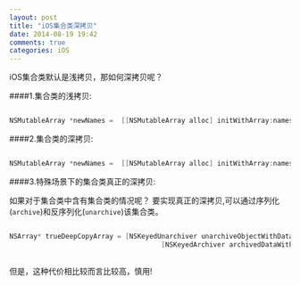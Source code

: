 ```yaml
---
layout: post
title: "iOS集合类深拷贝"
date: 2014-08-19 19:42
comments: true
categories: iOS
---
```


iOS集合类默认是浅拷贝，那如何深拷贝呢？

####1.集合类的浅拷贝:

``` objective-c

NSMutableArray *newNames =  [[NSMutableArray alloc] initWithArray:names];

```

####2.集合类的深拷贝:

``` objective-c

NSMutableArray *newNames =  [[NSMutableArray alloc] initWithArray:names copyItems:YES];

```

####3.特殊场景下的集合类真正的深拷贝:

如果对于集合类中含有集合类的情况呢？
要实现真正的深拷贝,可以通过序列化(`archive`)和反序列化(`unarchive`)该集合类。

``` objective-c

NSArray* trueDeepCopyArray = [NSKeyedUnarchiver unarchiveObjectWithData:
                                      [NSKeyedArchiver archivedDataWithRootObject:names]];
                                      
```                                      

但是，这种代价相比较而言比较高，慎用!